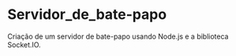 # Servidor_de_bate-papo
Criação de um servidor de bate-papo usando Node.js e a biblioteca Socket.IO.
